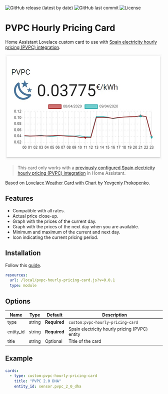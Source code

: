 ![GitHub release (latest by date)](https://img.shields.io/github/v/release/danimart1991/pvpc-hourly-pricing-card)
![GitHub last commit](https://img.shields.io/github/last-commit/danimart1991/pvpc-hourly-pricing-card)
![License](https://img.shields.io/github/license/danimart1991/pvpc-hourly-pricing-card.svg)

# PVPC Hourly Pricing Card

Home Assistant Lovelace custom card to use with [Spain electricity hourly pricing (PVPC) integration](https://www.home-assistant.io/integrations/pvpc_hourly_pricing/).

![Card Example](docs/images/card-example.jpg)

> This card only works with a [previously configured Spain electricity hourly pricing (PVPC) integration](https://www.danielmartingonzalez.com/pvpc-tariff-prices-in-home-assistant/) in Home Assistant.

Based on [Lovelace Weather Card with Chart](https://github.com/sgttrs/lovelace-weather-card-chart) by [Yevgeniy Prokopenko](https://github.com/sgttrs).

## Features

- Compatible with all rates.
- Actual price close-up.
- Graph with the prices of the current day.
- Graph with the prices of the next day when you are available.
- Minimum and maximum of the current and next day.
- Icon indicating the current pricing period.

## Installation

Follow this [guide](https://www.danielmartingonzalez.com/installing-lovelace-plugins).

```yaml
resources:
  url: /local/pvpc-hourly-pricing-card.js?v=0.0.1
  type: module
```

## Options

| Name | Type | Default | Description |
|---|---|---|---|
| type | string | **Required** | `custom:pvpc-hourly-pricing-card` |
| entity_id | string | **Required** | Spain electricity hourly pricing (PVPC) entity |
| title | string | Optional | Title of the card |

## Example

```yaml
cards:
  - type: custom:pvpc-hourly-pricing-card
    title: "PVPC 2.0 DHA"
    entity_id: sensor.pvpc_2_0_dha
```
